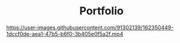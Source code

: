 <h1 align="center"> Portfolio </h1>

https://user-images.githubusercontent.com/91302139/162350449-1dccf0de-aea1-47b5-b6f0-3b405e0f5a2f.mp4

